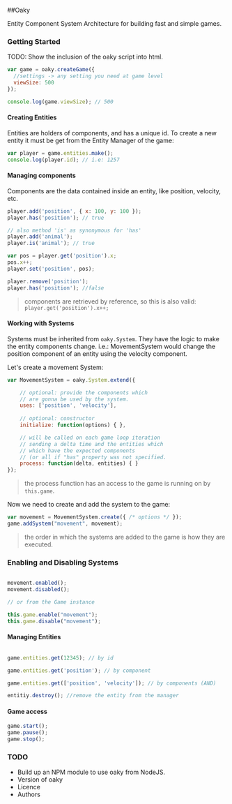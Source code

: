 ##Oaky

Entity Component System Architecture for building fast and simple games.

### Getting Started

TODO: Show the inclusion of the oaky script into html.

```javascript
var game = oaky.createGame({
  //settings -> any setting you need at game level
  viewSize: 500
});

console.log(game.viewSize); // 500
```

#### Creating Entities
Entities are holders of components, and has a unique id. To create a new entity it must be get from the Entity Manager of the game:

```javascript
var player = game.entities.make();
console.log(player.id); // i.e: 1257
```

#### Managing components
Components are the data contained inside an entity, like position, velocity, etc.

```javascript
player.add('position', { x: 100, y: 100 });
player.has('position'); // true

// also method 'is' as synonymous for 'has'
player.add('animal');
player.is('animal'); // true

var pos = player.get('position').x;
pos.x++;
player.set('position', pos);

player.remove('position');
player.has('position'); //false
```

> components are retrieved by reference, so this is also valid: `player.get('position').x++;`

#### Working with Systems
Systems must be inherited from `oaky.System`. They have the logic to make the entity components change. i.e.: MovementSystem would change the position component of an entity using the velocity component.

Let's create a movement System:

```javascript
var MovementSystem = oaky.System.extend({

    // optional: provide the components which 
    // are gonna be used by the system.
    uses: ['position', 'velocity'],
  
    // optional: constructor
    initialize: function(options) { },

    // will be called on each game loop iteration
    // sending a delta time and the entities which 
    // which have the expected components 
    // (or all if "has" property was not specified.
    process: function(delta, entities) { }
});
```

> the process function has an access to the game is running on by `this.game`.

Now we need to create and add the system to the game:

```javascript
var movement = MovementSystem.create({ /* options */ });
game.addSystem("movement", movement);
```

> the order in which the systems are added to the game is how they are executed.

### Enabling and Disabling Systems
```javascript

movement.enabled();
movement.disabled();

// or from the Game instance

this.game.enable("movement");
this.game.disable("movement");

```

#### Managing Entities

```javascript

game.entities.get(12345); // by id

game.entities.get('position'); // by component

game.entities.get(['position', 'velocity']); // by components (AND)

entitiy.destroy(); //remove the entity from the manager
```

#### Game access

```javascript
game.start();
game.pause();
game.stop();
```

### TODO
* Build up an NPM module to use oaky from NodeJS.
* Version of oaky
* Licence
* Authors